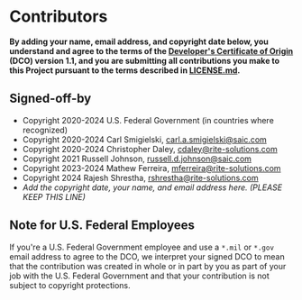# Contributors

**By adding your name, email address, and copyright date below, you understand and agree to the terms of the [Developer's Certificate of Origin](https://developercertificate.org/) (DCO) version 1.1, and you are submitting all contributions you make to this Project pursuant to the terms described in [LICENSE.md](LICENSE.md).**

## Signed-off-by

- Copyright 2020-2024 U.S. Federal Government (in countries where recognized)
- Copyright 2020-2024 Carl Smigielski, carl.a.smigielski@saic.com
- Copyright 2020-2024 Christopher Daley, cdaley@rite-solutions.com
- Copyright 2021 Russell Johnson, russell.d.johnson@saic.com
- Copyright 2023-2024 Mathew Ferreira, mferreira@rite-solutions.com
- Copyright 2024 Rajesh Shrestha, rshrestha@rite-solutions.com
- _Add the copyright date, your name, and email address here. (PLEASE KEEP THIS LINE)_

## Note for U.S. Federal Employees

If you're a U.S. Federal Government employee and use a `*.mil` or `*.gov` email address to agree to the DCO, we interpret your signed DCO to mean that the contribution was created in whole or in part by you as part of your job with the U.S. Federal Government and that your contribution is not subject to copyright protections.
